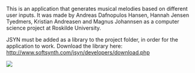 
This is an application that generates musical melodies based on different user inputs. It was made by Andreas Dafnopulos Hansen, Hannah Jensen Tyedmers, Kristian Andreasen and Magnus Johannsen as a computer science project at Roskilde University.

JSYN must be added as a library to the project folder, in order for the application to work. Download the library here: http://www.softsynth.com/jsyn/developers/download.php


<img align="left" src="https://i.imgur.com/nRYDvJF.png">
